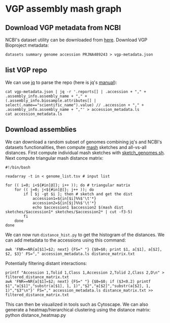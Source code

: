 # VGP assembly mash graph
## Download VGP metadata from NCBI
NCBI's dataset utility can be downloaded from [here](https://www.ncbi.nlm.nih.gov/datasets/docs/v2/download-and-install/).
Download VGP Bioproject metadata:
```
datasets summary genome accession PRJNA489243 > vgp-metadata.json
```
## list VGP repo
We can use [jq](https://jqlang.github.io/jq/) to parse the repo (here is jq's [manual](https://jqlang.github.io/jq/manual/)):
```
cat vgp-metadata.json | jq -r '.reports[] | .accession + "," + .assembly_info.assembly_name + "," + (.assembly_info.biosample.attributes[] | select(.name=="scientific_name").value) // .accession + "," + .assembly_info.assembly_name + ","' > accession_metadata.ls
cat accession_metadata.ls
```
## Download assemblies
We can download a random subset of genomes combining jq's and NCBI's datasets functionalities, then compute [mash](https://github.com/marbl/Mash) sketches and all-vs-all distances.
First compute individual mash sketches with [sketch_genomes.sh](sketch_genomes.sh).
Next compute triangular mash distance matrix:
```
#!/bin/bash

readarray -t in < genome_list.tsv # input list

for (( i=0; i<${#in[@]}; i++ )); do # triangular matrix
    for (( j=0; j<${#in[@]}; j++ )); do
        if [ $j -gt $i ]; then # sketch and get the dist
        	accession1=${in[$i]%%$'\t'*}
        	accession2=${in[$j]%%$'\t'*}
            echo $accession1 $accession2 $(mash dist sketches/$accession1* sketches/$accession2* | cut -f3-5)
        fi
    done
done
```

We can now run `distance_hist.py` to get the histogram of the distances.
We can add metadata to the accessions using this command:
```
awk 'FNR==NR{a[$1]=$2; next} {FS=" "} {$0=$0; print $1, a[$1], a[$2], $2, $3}' FS="," accession_metadata.ls distance_matrix.txt
```
Potentially filtering distant interactions:
```
printf "Accession 1,Tolid 1,Class 1,Accession 2,Tolid 2,Class 2,D\n" > filtered_distance_matrix.txt
awk 'FNR==NR{a[$1]=$2; next} {FS=" "} {$0=$0; if ($3<0.2) printf $1","a[$1]","substr(a[$1], 1, 1)","$2","a[$2]","substr(a[$2], 1, 1)","$3"\n"}' FS="," accession_metadata.ls distance_matrix.txt >> filtered_distance_matrix.txt
```
This can then be visualized in tools such as Cytoscape.
We can also generate a heatmap/hierarchical clustering using the distance matrix:
python distance_heatmap.py